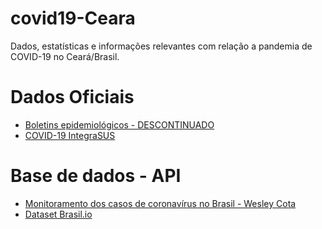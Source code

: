 # covid19-Ceara
Dados, estatísticas e informações relevantes com relação a pandemia de COVID-19 no Ceará/Brasil.

# Dados Oficiais
* [Boletins epidemiológicos - DESCONTINUADO](https://coronavirus.ceara.gov.br/boletins/)
* [COVID-19 IntegraSUS](https://indicadores.integrasus.saude.ce.gov.br/indicadores/indicadores-coronavirus/coronavirus-ceara)

# Base de dados - API
* [Monitoramento dos casos de coronavírus no Brasil - Wesley Cota](https://labs.wesleycota.com/sarscov2/br/)
* [Dataset Brasil.io](https://brasil.io/api/dataset/covid19/caso/data)
